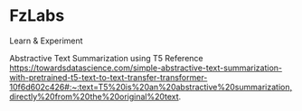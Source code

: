 # FzLabs
Learn &amp; Experiment

Abstractive Text Summarization using T5 Reference
https://towardsdatascience.com/simple-abstractive-text-summarization-with-pretrained-t5-text-to-text-transfer-transformer-10f6d602c426#:~:text=T5%20is%20an%20abstractive%20summarization,directly%20from%20the%20original%20text.
